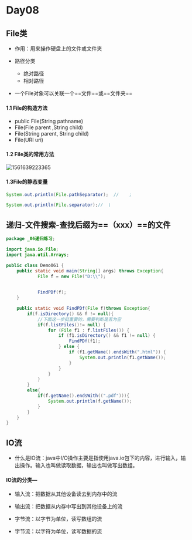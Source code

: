 #   Day08	

## File类

* 作用：用来操作硬盘上的文件或文件夹
* 路径分类
  * 绝对路径
  * 相对路径

* 一个File对象可以关联一个==文件==或==文件夹==

#### 1.1 File的构造方法

* public File(String pathname)
* File(File parent ,String child)
* File(String parent, String child)
* File(URI uri)

#### 1.2 File类的常用方法

![1561639223365](D:\JAVA学习资料\.vscode\就业班笔记\图片\1561639223365.png)

#### 1.3File的静态变量

```java
System.out.println(File.pathSeparator);  //    ;

System.out.println(File.separator);//  \
```


## 递归-文件搜索-查找后缀为==（xxx）==的文件

```java
package _06递归练习;

import java.io.File;
import java.util.Arrays;

public class Demo061 {
    public static void main(String[] args) throws Exception{
            File f = new File("D:\\");
        

            FindPDf(f);
    }

    public static void FindPDf(File f)throws Exception{
        if(f.isDirectory() && f != null){
            //下面这一步挺重要的，需要判断是否为空
            if(f.listFiles()!= null) {
                for (File f1 : f.listFiles()) {
                    if (f1.isDirectory() && f1 != null) {
                        FindPDf(f1);
                    } else {
                        if (f1.getName().endsWith(".html")) {
                            System.out.println(f1.getName());
                        }
                    }
                }
            }
        }
        else{
            if(f.getName().endsWith((".pdf"))){
                System.out.println(f.getName());
            }
        }
    }
}

```

#### 

## IO流

* 什么是IO流：java中I/O操作主要是指使用java.io包下的内容，进行输入，输出操作。输入也叫做读取数据，输出也叫做写出数组。

#### IO流的分类—

* 输入流：把数据从其他设备读去到内存中的流
* 输出流：把数据从内存中写出到其他设备上的流



* 字节流：以字节为单位，读写数组的流
* 字节流：以字符为单位，读写数据的流



